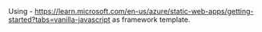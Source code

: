 Using - https://learn.microsoft.com/en-us/azure/static-web-apps/getting-started?tabs=vanilla-javascript as framework template.

